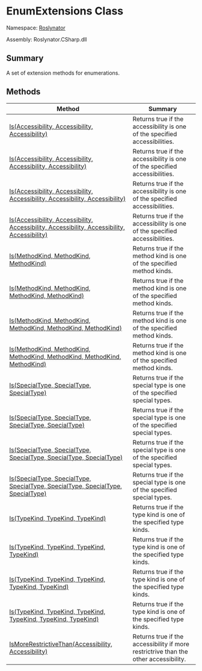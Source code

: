 # EnumExtensions Class

Namespace: [Roslynator](../README.md)

Assembly: Roslynator\.CSharp\.dll

## Summary

A set of extension methods for enumerations\.

## Methods

| Method| Summary|
| --- | --- |
| [Is(Accessibility, Accessibility, Accessibility)](Is/README.md) | Returns true if the accessibility is one of the specified accessibilities\. |
| [Is(Accessibility, Accessibility, Accessibility, Accessibility)](Is/README.md) | Returns true if the accessibility is one of the specified accessibilities\. |
| [Is(Accessibility, Accessibility, Accessibility, Accessibility, Accessibility)](Is/README.md) | Returns true if the accessibility is one of the specified accessibilities\. |
| [Is(Accessibility, Accessibility, Accessibility, Accessibility, Accessibility, Accessibility)](Is/README.md) | Returns true if the accessibility is one of the specified accessibilities\. |
| [Is(MethodKind, MethodKind, MethodKind)](Is/README.md) | Returns true if the method kind is one of the specified method kinds\. |
| [Is(MethodKind, MethodKind, MethodKind, MethodKind)](Is/README.md) | Returns true if the method kind is one of the specified method kinds\. |
| [Is(MethodKind, MethodKind, MethodKind, MethodKind, MethodKind)](Is/README.md) | Returns true if the method kind is one of the specified method kinds\. |
| [Is(MethodKind, MethodKind, MethodKind, MethodKind, MethodKind, MethodKind)](Is/README.md) | Returns true if the method kind is one of the specified method kinds\. |
| [Is(SpecialType, SpecialType, SpecialType)](Is/README.md) | Returns true if the special type is one of the specified special types\. |
| [Is(SpecialType, SpecialType, SpecialType, SpecialType)](Is/README.md) | Returns true if the special type is one of the specified special types\. |
| [Is(SpecialType, SpecialType, SpecialType, SpecialType, SpecialType)](Is/README.md) | Returns true if the special type is one of the specified special types\. |
| [Is(SpecialType, SpecialType, SpecialType, SpecialType, SpecialType, SpecialType)](Is/README.md) | Returns true if the special type is one of the specified special types\. |
| [Is(TypeKind, TypeKind, TypeKind)](Is/README.md) | Returns true if the type kind is one of the specified type kinds\. |
| [Is(TypeKind, TypeKind, TypeKind, TypeKind)](Is/README.md) | Returns true if the type kind is one of the specified type kinds\. |
| [Is(TypeKind, TypeKind, TypeKind, TypeKind, TypeKind)](Is/README.md) | Returns true if the type kind is one of the specified type kinds\. |
| [Is(TypeKind, TypeKind, TypeKind, TypeKind, TypeKind, TypeKind)](Is/README.md) | Returns true if the type kind is one of the specified type kinds\. |
| [IsMoreRestrictiveThan(Accessibility, Accessibility)](IsMoreRestrictiveThan/README.md) | Returns true if the accessibility if more restrictrive than the other accessibility\. |

